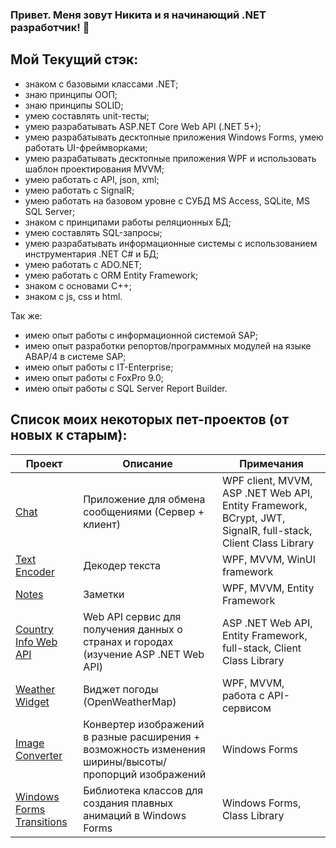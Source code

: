 ### Привет. Меня зовут Никита и я начинающий .NET разработчик! 👋

## Мой Текущий стэк:
- знаком с базовыми классами .NET;
- знаю принципы ООП;
- знаю принципы SOLID;
- умею составлять unit-тесты;
- умею разрабатывать ASP.NET Core Web API (.NET 5+);
- умею разрабатывать десктопные приложения Windows Forms, умею работать UI-фреймворками;
- умею разрабатывать десктопные приложения WPF и использовать шаблон проектирования MVVM;
- умею работать с API, json, xml;
- умею работать с SignalR;
- умею работать на базовом уровне с СУБД MS Access, SQLite, MS SQL Server;
- знаком с принципами работы реляционных БД;
- умею составлять SQL-запросы;
- умею разрабатывать информационные системы с использованием инструментария .NET C# и БД;
- умею работать с ADO.NET;
- умею работать с ORM Entity Framework;
- знаком с основами C++;
- знаком с js, css и html.

Так же:
- имею опыт работы с информационной системой SAP;
- имею опыт разработки репортов/программных модулей на языке ABAP/4 в системе SAP;
- имею опыт работы с IT-Enterprise;
- имею опыт работы с FoxPro 9.0;
- имею опыт работы с SQL Server Report Builder.

## Список моих некоторых пет-проектов (от новых к старым):
| Проект | Описание | Примечания |
| --- | --- | --- |
| <a href="https://github.com/kerminator-dev/Simple-Chat">Chat</a> | Приложение для обмена сообщениями (Сервер + клиент) | WPF client, MVVM, ASP .NET Web API, Entity Framework, BCrypt, JWT, SignalR, full-stack, Client Class Library |
| <a href="https://github.com/kerminator-dev/Encoder">Text Encoder</a> | Декодер текста | WPF, MVVM, WinUI framework |
| <a href="https://github.com/kerminator-dev/NotesApp">Notes</a> | Заметки | WPF, MVVM, Entity Framework |
| <a href="https://github.com/kerminator-dev/Country-Info">Country Info Web API</a> | Web API сервис для получения данных о странах и городах (изучение ASP .NET Web API) | ASP .NET Web API, Entity Framework, full-stack, Client Class Library |
| <a href="https://github.com/kerminator-dev/WeatherWidget">Weather Widget</a> | Виджет погоды (OpenWeatherMap) | WPF, MVVM, работа с API-сервисом |
| <a href="https://github.com/kerminator-dev/Image-Converter">Image Converter</a> | Конвертер изображений в разные расширения + возможность изменения ширины/высоты/пропорций изображений | Windows Forms |
| <a href="https://github.com/kerminator-dev/Transitions">Windows Forms Transitions</a> | Библиотека классов для создания плавных анимаций в Windows Forms | Windows Forms, Class Library |



<!--
**kerminator-dev/kerminator-dev** is a ✨ _special_ ✨ repository because its `README.md` (this file) appears on your GitHub profile.

Here are some ideas to get you started:

- 🔭 I’m currently working on ...
- 🌱 I’m currently learning ...
- 👯 I’m looking to collaborate on ...
- 🤔 I’m looking for help with ...
- 💬 Ask me about ...
- 📫 How to reach me: ...
- 😄 Pronouns: ...
- ⚡ Fun fact: ...
-->
